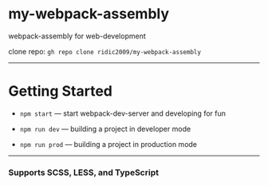 # my-webpack-assembly
webpack-assembly for web-development

clone repo: `gh repo clone ridic2009/my-webpack-assembly`

---

# Getting Started

- `npm start` — start webpack-dev-server and developing for fun


- `npm run dev` — building a project in developer mode


- `npm run prod` — building a project in production mode
---
### Supports SCSS, LESS, and TypeScript
